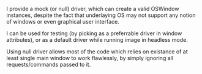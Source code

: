 I provide a mock (or null) driver, which can create a valid OSWindow instances, despite the fact that underlaying OS may not support any notion of windows or even graphical user interface.

I can be used for testing (by picking as a preferrable driver in window attributes),
or as a default driver while running image in headless mode.

Using null driver allows most of the code which relies on existance of at least single main window to work flawlessly, by simply ignoring all requests/commands passed to it.